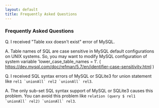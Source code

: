 ```yaml
---
layout: default
title: Frequently Asked Questions
---
```


### Frequently Asked Questions

Q. I received "Table xxx doesn't exist" error of MySQL.

A. Table names of SQL are case sensitive in MySQL default configurations on UNIX systems.
So, you may want to modify MySQL configuration of system variable 'lower_case_table_names = 1'.
( https://dev.mysql.com/doc/refman/5.7/en/identifier-case-sensitivity.html )

Q. I received SQL syntax errors of MySQL or SQLite3 for union statement like ```rel1 `unionAll` rel2 `unionAll` rel3```.

A. The only sub-set SQL syntax support of MySQL or SQLite3 causes this problem.
You can avoid this problem like ```relation (query $ rel1 `unionAll` rel2) `unionAll` rel3```.
